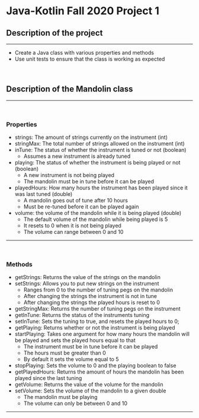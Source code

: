 # Java-Kotlin Fall 2020 Project 1

## Description of the project

---

- Create a Java class with various properties and methods
- Use unit tests to ensure that the class is working as expected

<br> 

## Description of the Mandolin class

---

<br>

### Properties

- strings: The amount of strings currently on the instrument (int)
- stringMax: The total number of strings allowed on the instrument (int)
- inTune: The status of whether the instrument is tuned or not (boolean)
    - Assumes a new instrument is already tuned
- playing: The status of whether the instrument is being played or not (boolean)
    - A new instrument is not being played
    - The mandolin must be in tune before it can be played
- playedHours: How many hours the instrument has been played since it was last tuned (double)
    - A mandolin goes out of tune after 10 hours
    - Must be re-tuned before it can be played again
- volume: the volume of the mandolin while it is being played (double)
    - The default volume of the mandolin while being played is 5
    - It resets to 0 when it is not being played
    - The volume can range between 0 and 10

---

<br>

### Methods


- getStrings: Returns the value of the strings on the mandolin
- setStrings: Allows you to put new strings on the instrument
    - Ranges from 0 to the number of tuning pegs on the mandolin
    - After changing the strings the instrument is not in tune
    - After changing the strings the played hours is reset to 0
- getStringMax: Returns the number of tuning pegs on the instrument
- getInTune: Returns the status of the instruments tuning
- setInTune: Sets the tuning to true, and resets the played hours to 0;
- getPlaying: Returns whether or not the instrument is being played
- startPlaying: Takes one argument for how many hours the mandolin will be played and sets the played hours equal to that
    - The instrument must be in tune before it can be played
    - The hours must be greater than 0
    - By default it sets the volume equal to 5
- stopPlaying: Sets the volume to 0 and the playing boolean to false
- getPlayedHours: Returns the amount of hours the mandolin has been played since the last tuning
- getVolume: Returns the value of the volume for the mandolin
- setVolume: Sets the volume of the mandolin to a given double
    - The mandolin must be playing
    - The volume can only be between 0 and 10

---



